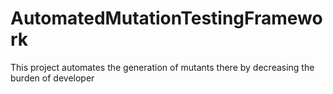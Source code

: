 # AutomatedMutationTestingFramework
This project automates the generation of mutants there by decreasing the burden of developer
